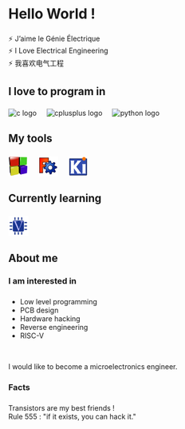 <h1 align="left">Hello World !</h1>

###

<p align="left">⚡ J’aime le Génie Électrique  <br>⚡ I Love Electrical Engineering  <br>⚡ 我喜欢电气工程</p>

###

<h2 align="left">I love to program in</h2>

###

<div align="left">
  <img src="https://skillicons.dev/icons?i=c" height="40" alt="c logo"  />
  <img width="12" />
  <img src="https://skillicons.dev/icons?i=cpp" height="40" alt="cplusplus logo"  />
  <img width="12" />
  <img src="https://cdn.jsdelivr.net/gh/devicons/devicon/icons/python/python-original.svg" height="40" alt="python logo"  />
</div>

###

<h2 align="left">My tools</h2>

###

<div align="left">
  <img src="https://github.com/Ign555/Ign555/blob/main/Codeblocks_logo.png?raw=true" height="40" alt="code::block logo"  />
  <img width="12" />
  <img src="https://github.com/Ign555/Ign555/blob/main/FreeCAD-logo.svg_.png?raw=true" height="40" alt="code::block logo"  />
  <img width="12" />
  <img src="https://raw.githubusercontent.com/Ign555/Ign555/13ac8bce8103a2270b297c4453d3473cb55f5474/KiCad_logo_square.svg" height="40" alt="code::block logo"  />
  <img width="12" />
</div>

###

<h2 align="left">Currently learning</h2>

###

<div align="left">
  <img src="https://raw.githubusercontent.com/Ign555/Ign555/7dab212b2f3b07ba1641256a9608986b072d9016/file_type_verilog_icon_130092.svg" height="40" alt="storybook logo"  />
</div>

###

<h2 align="left">About me</h2>

###

<h3 align="left">I am interested in</h3>

###

<ul align="left">
<li>Low level programming</li>
<li>PCB design</li>
<li>Hardware hacking</li>
<li>Reverse engineering</li>
<li>RISC-V</li>
</ul><br>

<p align="left">
I would like to become a microelectronics engineer.<br>
</p>

###

<h3 align="left">Facts</h3>

###

<p align="left">Transistors are my best friends !<br>Rule 555 : "if it exists, you can hack it."</p>

###
